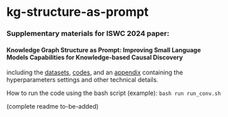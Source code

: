 # kg-structure-as-prompt

### Supplementary materials for ISWC 2024 paper: 
#### Knowledge Graph Structure as Prompt: Improving Small Language Models Capabilities for Knowledge-based Causal Discovery

including the [datasets](datasets/), [codes](codes/), and an [appendix](other-materials/Appendix.pdf) containing the hyperparameters settings and other technical details.

How to run the code using the bash script (example): `bash run run_conv.sh`

(complete readme to-be-added)
